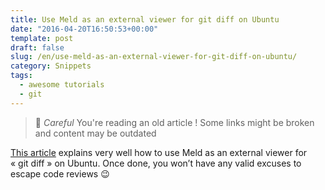 ```yaml
---
title: Use Meld as an external viewer for git diff on Ubuntu
date: "2016-04-20T16:50:53+00:00"
template: post
draft: false
slug: /en/use-meld-as-an-external-viewer-for-git-diff-on-ubuntu/
category: Snippets
tags:
  - awesome tutorials
  - git
---
```



> 👴 _Careful_ You're reading an old article ! Some links might be broken and content may be outdated

[This article](https://nathanhoad.net/how-to-meld-for-git-diffs-in-ubuntu-hardy) explains very well how to use Meld as an external viewer for « git diff » on Ubuntu. Once done, you won&rsquo;t have any valid excuses to escape code reviews 😉
